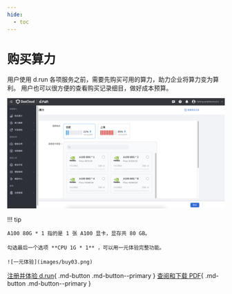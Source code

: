 ```yaml
---
hide:
  - toc
---
```


# 购买算力

用户使用 d.run 各项服务之前，需要先购买可用的算力，助力企业将算力变为算利。
用户也可以很方便的查看购买记录细目，做好成本预算。

![购买算力](images/buy02.png)

!!! tip

    A100 80G * 1 指的是 1 张 A100 显卡，显存共 80 GB。

    勾选最后一个选项 **CPU 1G * 1** ，可以用一元体验完整功能。

    ![一元体验](images/buy03.png)

[注册并体验 d.run](https://console.d.run/){ .md-button .md-button--primary }
[查阅和下载 PDF](https://harbor-test2.cn-sh2.ufileos.com/drun/d.run-0625.pdf){ .md-button .md-button--primary }

